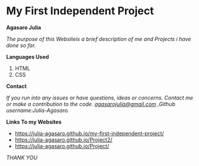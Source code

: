 # My First Independent Project

**Agasaro Julia**



*The purpose of this Websiteis a brief description of me and Projects i have done  so far.*




**Languages Used**
1. HTML
1. CSS



**Contact**




*If you  run into any issues or have questions, ideas or concerns.  Contact me or make a contribution to the code.*
*agasarojulia@gmail.com ,Github username:Julia-Agasaro.*


**Links To my Websites**
* https://julia-agasaro.github.io/my-first-independent-project/
* https://julia-agasaro.github.io/Project2/
*  https://julia-agasaro.github.io/Project/



*THANK YOU*

